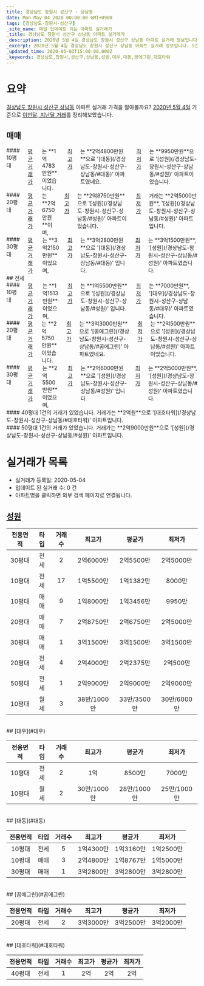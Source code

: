 ```yaml
---
title: 경상남도 창원시 성산구 - 상남동
date: Mon May 04 2020 00:00:00 GMT+0900
tags: [경상남도-창원시-성산구]
_site_name: 매일 업데이트 되는 아파트 실거래가
_title: 경상남도 창원시 성산구 상남동 아파트 실거래가
_description: 2020년 5월 4일 경상남도 창원시 성산구 상남동 아파트 실거래 정보입니다. 5건 아파트 정보가 있습니다.
_excerpt: 2020년 5월 4일 경상남도 창원시 성산구 상남동 아파트 실거래 정보입니다. 5건 아파트 정보가 있습니다.
_updated_time: 2020-05-03T15:00:00.000Z
_keywords: 경상남도,창원시,성산구,상남동,성원,대우,대동,꿈에그린,대호타워
---
```





# 요약
<ins>경상남도 창원시 성산구 상남동</ins> 아파트 실거래 가격을 알아볼까요? <ins>2020년 5월 4일</ins> 기준으로 <ins>이번달, 지난달 거래</ins>를 정리해보았습니다.

## 매매
<div class="container">
<div class="six columns" markdown="1">
#### 10평대
<ins>평균 거래가</ins>는 **1억4783만원**이었습니다. <ins>최고가</ins>는 **2억4800만원**으로 '[대동](/경상남도-창원시-성산구-상남동/#대동)' 아파트였네요. <ins>최저가</ins>는 **9950만원**으로 '[성원](/경상남도-창원시-성산구-상남동/#성원)' 아파트이었습니다.
</div>
<div class="six columns" markdown="1">
#### 20평대
<ins>평균 거래가</ins>는 **2억6750만원**이며, <ins>최고가</ins>는 **2억8750만원**으로 '[성원](/경상남도-창원시-성산구-상남동/#성원)' 아파트이었습니다. <ins>최저가</ins> 거래는 **2억5000만원**, '[성원](/경상남도-창원시-성산구-상남동/#성원)' 아파트입니다.
</div>
</div>
<div class="container">
<div class="twelve columns" markdown="1">
#### 30평대
<ins>평균 거래가</ins>는 **3억2150만원**이었으며, <ins>최고가</ins>는 **3억2800만원**으로 '[대동](/경상남도-창원시-성산구-상남동/#대동)' 입니다. <ins>최저가</ins>는 **3억1500만원**, '[성원](/경상남도-창원시-성산구-상남동/#성원)' 아파트였습니다.
</div>
</div>
## 전세
<div class="container">
<div class="six columns" markdown="1">
#### 10평대
<ins>평균 거래가</ins>는 **1억1513만원**이었으며, <ins>최고가</ins>는 **1억5500만원**으로 '[성원](/경상남도-창원시-성산구-상남동/#성원)' 입니다. <ins>최저가</ins>는 **7000만원**, '[대우](/경상남도-창원시-성산구-상남동/#대우)' 아파트였습니다.
</div>
<div class="six columns" markdown="1">
#### 20평대
<ins>평균 거래가</ins>는 **2억5750만원**이었습니다. <ins>최고가</ins>는 **3억3000만원**으로 '[꿈에그린](/경상남도-창원시-성산구-상남동/#꿈에그린)' 아파트였네요. <ins>최저가</ins>는 **2억500만원**으로 '[성원](/경상남도-창원시-성산구-상남동/#성원)' 아파트이었습니다.
</div>
</div>
<div class="container">
<div class="six columns" markdown="1">
#### 30평대
<ins>평균 거래가</ins>는 **2억5500만원**이었으며, <ins>최고가</ins>는 **2억6000만원**으로 '[성원](/경상남도-창원시-성산구-상남동/#성원)' 입니다. <ins>최저가</ins>는 **2억5000만원**, '[성원](/경상남도-창원시-성산구-상남동/#성원)' 아파트였습니다.
</div>
<div class="six columns" markdown="1">
#### 40평대
1건의 거래가 있었습니다. 거래가는 **2억원**으로 '[대호타워](/경상남도-창원시-성산구-상남동/#대호타워)' 아파트입니다.
</div>
</div>
<div class="container">
<div class="twelve columns" markdown="1">
#### 50평대
1건의 거래가 있었습니다. 거래가는 **2억9000만원**으로 '[성원](/경상남도-창원시-성산구-상남동/#성원)' 아파트입니다.
</div>
</div>



# 실거래가 목록
- 실거래가 등록일: 2020-05-04
- 업데이트 된 실거래 수: 0 건
- 아파트명을 클릭하면 외부 검색 페이지로 연결됩니다.

## [성원](#성원)

|전용면적|타입|거래수|최고가|평균가|최저가|
|:---:|:---:|:---:|:---:|:---:|:---:|
|30평대|<span class="deal-type-2">전세</span>|2|2억6000만|2억5500만|2억5000만|
|10평대|<span class="deal-type-2">전세</span>|17|1억5500만|1억1382만|8000만|
|10평대|<span class="deal-type-1">매매</span>|9|1억8000만|1억3456만|9950만|
|20평대|<span class="deal-type-1">매매</span>|7|2억8750만|2억6750만|2억5000만|
|30평대|<span class="deal-type-1">매매</span>|1|3억1500만|3억1500만|3억1500만|
|20평대|<span class="deal-type-2">전세</span>|4|2억4000만|2억2375만|2억500만|
|50평대|<span class="deal-type-2">전세</span>|1|2억9000만|2억9000만|2억9000만|
|10평대|<span class="deal-type-3">월세</span>|3|38만/1000만|33만/3500만|30만/6000만|

<br/>
## [대우](#대우)

|전용면적|타입|거래수|최고가|평균가|최저가|
|:---:|:---:|:---:|:---:|:---:|:---:|
|10평대|<span class="deal-type-2">전세</span>|2|1억|8500만|7000만|
|10평대|<span class="deal-type-3">월세</span>|2|30만/1000만|28만/1000만|25만/1000만|

<br/>
## [대동](#대동)

|전용면적|타입|거래수|최고가|평균가|최저가|
|:---:|:---:|:---:|:---:|:---:|:---:|
|10평대|<span class="deal-type-2">전세</span>|5|1억4300만|1억3160만|1억2500만|
|10평대|<span class="deal-type-1">매매</span>|3|2억4800만|1억8767만|1억5000만|
|30평대|<span class="deal-type-1">매매</span>|1|3억2800만|3억2800만|3억2800만|

<br/>
## [꿈에그린](#꿈에그린)

|전용면적|타입|거래수|최고가|평균가|최저가|
|:---:|:---:|:---:|:---:|:---:|:---:|
|20평대|<span class="deal-type-2">전세</span>|2|3억3000만|3억2500만|3억2000만|

<br/>
## [대호타워](#대호타워)

|전용면적|타입|거래수|최고가|평균가|최저가|
|:---:|:---:|:---:|:---:|:---:|:---:|
|40평대|<span class="deal-type-2">전세</span>|1|2억|2억|2억|

<br/>




